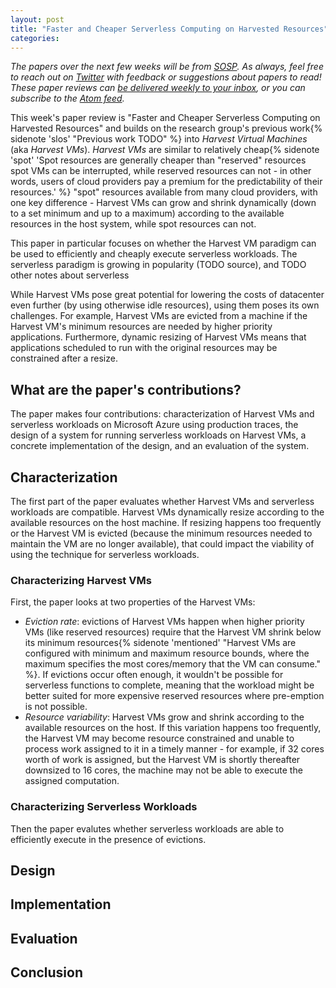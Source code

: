 ```yaml
---
layout: post
title: "Faster and Cheaper Serverless Computing on Harvested Resources"
categories:
---
```


_The papers over the next few weeks will be from [SOSP](https://sosp2021.mpi-sws.org/). As always, feel free to reach out on [Twitter](https://twitter.com/micahlerner) with feedback or suggestions about papers to read! These paper reviews can [be delivered weekly to your inbox](https://newsletter.micahlerner.com/), or you can subscribe to the [Atom feed](https://www.micahlerner.com/feed.xml)._  

This week's paper review is "Faster and Cheaper Serverless Computing on Harvested Resources" and builds on the research group's previous work{% sidenote 'slos' "Previous work TODO" %} into _Harvest Virtual Machines_ (aka _Harvest VMs_). _Harvest VMs_ are similar to relatively cheap{% sidenote 'spot' 'Spot resources are generally cheaper than "reserved" resources spot VMs can be interrupted, while reserved resources can not - in other words, users of cloud providers pay a premium for the predictability of their resources.' %} "spot" resources available from many cloud providers, with one key difference - Harvest VMs can grow and shrink dynamically (down to a set minimum and up to a maximum) according to the available resources in the host system, while spot resources can not. 

This paper in particular focuses on whether the Harvest VM paradigm can be used to efficiently and cheaply execute serverless workloads. The serverless paradigm is growing in popularity (TODO source), and TODO other notes about serverless

While Harvest VMs pose great potential for lowering the costs of datacenter even further (by using otherwise idle resources), using them poses its own challenges. For example, Harvest VMs are evicted from a machine if the Harvest VM's minimum resources are needed by higher priority applications. Furthermore, dynamic resizing of Harvest VMs means that applications scheduled to run with the original resources may be constrained after a resize.

## What are the paper's contributions?

The paper makes four contributions: characterization of Harvest VMs and serverless workloads on Microsoft Azure using production traces, the design of a system for running serverless workloads on Harvest VMs, a concrete implementation of the design, and an evaluation of the system.

## Characterization

The first part of the paper evaluates whether Harvest VMs and serverless workloads are compatible. Harvest VMs dynamically resize according to the available resources on the host machine. If resizing happens too frequently or the Harvest VM is evicted (because the minimum resources needed to maintain the VM are no longer available), that could impact the viability of using the technique for serverless workloads.

### Characterizing Harvest VMs 

First, the paper looks at two properties of the Harvest VMs: 

- _Eviction rate_: evictions of Harvest VMs happen when higher priority VMs (like reserved resources) require that the Harvest VM shrink below its minimum resources{% sidenote 'mentioned' "Harvest VMs are configured with minimum and maximum resource bounds, where the maximum specifies the most cores/memory that the VM can consume." %}. If evictions occur often enough, it wouldn't be possible for serverless functions to complete, meaning that the workload might be better suited for more expensive reserved resources where pre-emption is not possible.
- _Resource variability_: Harvest VMs grow and shrink according to the available resources on the host. If this variation happens too frequently, the Harvest VM may become resource constrained and unable to process work assigned to it in a timely manner - for example, if 32 cores worth of work is assigned, but the Harvest VM is shortly thereafter downsized to 16 cores, the machine may not be able to execute the assigned computation.

### Characterizing Serverless Workloads

Then the paper evalutes whether serverless workloads are able to efficiently execute in the presence of evictions.

## Design

## Implementation

## Evaluation

## Conclusion